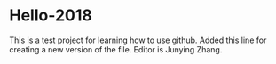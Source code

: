 # Hello-2018
This is a test project for learning how to use github.
Added this line for creating a new version of the file.
Editor is Junying Zhang.
